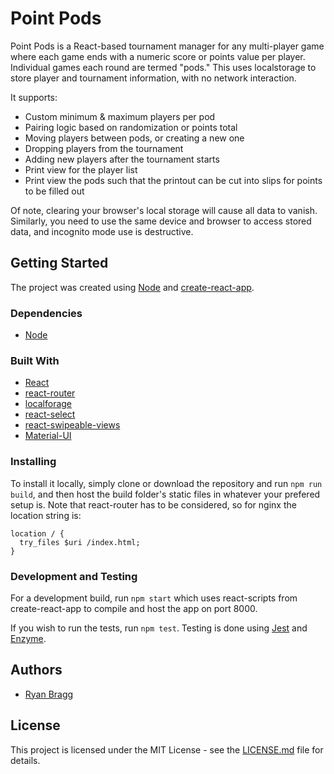 # Point Pods

Point Pods is a React-based tournament manager for any multi-player game where each game ends with a numeric score or points value per player. Individual games each round are termed "pods." This uses localstorage to store player and tournament information, with no network interaction.

It supports:

- Custom minimum & maximum players per pod
- Pairing logic based on randomization or points total
- Moving players between pods, or creating a new one
- Dropping players from the tournament
- Adding new players after the tournament starts
- Print view for the player list
- Print view the pods such that the printout can be cut into slips for points to be filled out

Of note, clearing your browser's local storage will cause all data to vanish. Similarly, you need to use the same device and browser to access stored data, and incognito mode use is destructive.

## Getting Started

The project was created using [Node](https://nodejs.org/en/) and [create-react-app](https://github.com/facebook/create-react-app).

### Dependencies

* [Node](https://nodejs.org/en/)

### Built With

* [React](https://github.com/facebook/react/)
* [react-router](https://github.com/ReactTraining/react-router)
* [localforage](https://github.com/localForage/localForage)
* [react-select](https://github.com/jedwatson/react-select)
* [react-swipeable-views](https://github.com/oliviertassinari/react-swipeable-views)
* [Material-UI](https://github.com/mui-org/material-ui)

### Installing

To install it locally, simply clone or download the repository and run `npm run build`, and then host the build folder's static files in whatever your prefered setup is. Note that react-router has to be considered, so for nginx the location string is:
```
location / {
  try_files $uri /index.html;
}
```

### Development and Testing

For a development build, run `npm start` which uses react-scripts from create-react-app to compile and host the app on port 8000.

If you wish to run the tests, run `npm test`. Testing is done using [Jest](https://jestjs.io/) and [Enzyme](http://airbnb.io/enzyme/).

## Authors

* [Ryan Bragg](https://github.com/ryanabragg)

## License

This project is licensed under the MIT License - see the [LICENSE.md](LICENSE.md) file for details.
